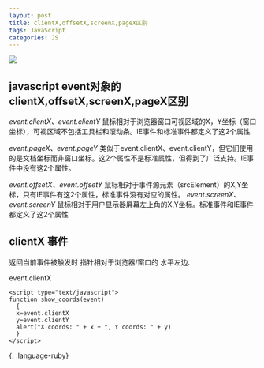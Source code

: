 ```yaml
---
layout: post
title: clientX,offsetX,screenX,pageX区别
tags: JavaScript
categories: JS
---
```


![][image-1]

## javascript event对象的clientX,offsetX,screenX,pageX区别

*event.clientX、event.clientY*
鼠标相对于浏览器窗口可视区域的X，Y坐标（窗口坐标），可视区域不包括工具栏和滚动条。IE事件和标准事件都定义了这2个属性

*event.pageX、event.pageY*
类似于event.clientX、event.clientY，但它们使用的是文档坐标而非窗口坐标。这2个属性不是标准属性，但得到了广泛支持。IE事件中没有这2个属性。

*event.offsetX、event.offsetY*
鼠标相对于事件源元素（srcElement）的X,Y坐标，只有IE事件有这2个属性，标准事件没有对应的属性。
*event.screenX、event.screenY*
鼠标相对于用户显示器屏幕左上角的X,Y坐标。标准事件和IE事件都定义了这2个属性





## clientX 事件
返回当前事件被触发时 指针相对于浏览器/窗口的 水平左边.

event.clientX

~~~
<script type="text/javascript">
function show_coords(event)
  {
  x=event.clientX
  y=event.clientY
  alert("X coords: " + x + ", Y coords: " + y)
  }
</script>
~~~
{: .language-ruby}


[image-1]:	http://oduizitoj.bkt.clouddn.com/2016-12-06-081508.jpg